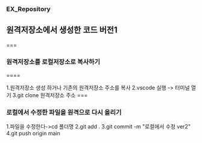 ### EX_Repository
## 원격저장소에서 생성한 코드 버전1

===

### 원격저장소를 로컬저장소로 복사하기

====

 1.원격저장소 생성 하거나 기존의 원격저장소 주소를 복사
 2.vscode 실행 -> 터미널 열기
 3.git clone 원격저장소 주소 ===

### 로컬에서 수정한 파일을 원격으로 다시 올리기
 1.파일을 수정한다->cd 폴더명
 2.git add .
 3.git commit -m "로컬에서 수정 ver2"
 4.git push origin main